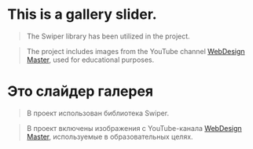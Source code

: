 # This is a gallery slider.

> The Swiper library has been utilized in the project.

> The project includes images from the YouTube channel [WebDesign Master](https://www.youtube.com/watch?v=TX1HZnhJLGM),
> used for educational purposes.

# Это слайдер галерея

> В проект использован библиотека Swiper.

> В проект включены изображения с YouTube-канала [WebDesign Master](https://www.youtube.com/watch?v=TX1HZnhJLGM),
> используемые в образовательных целях.




